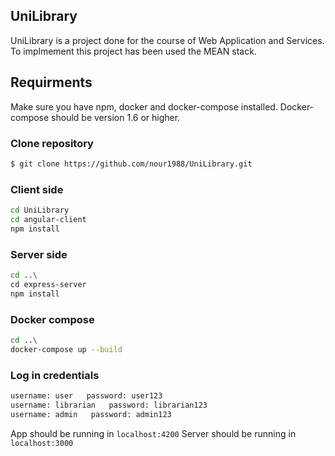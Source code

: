 ## UniLibrary
UniLibrary is a project done for the course of Web Application and Services. To implmement this project has been used the MEAN stack.


## Requirments
Make sure you have npm, docker and docker-compose installed.
Docker-compose should be version 1.6 or higher.

### Clone repository
```bash
$ git clone https://github.com/nour1988/UniLibrary.git
```
 ### Client side
 ```bash
 cd UniLibrary
 cd angular-client
 npm install
 ```
 ### Server side
 ```bash
 cd ..\
 cd express-server
 npm install
 ```
 
 ### Docker compose 
 ```bash
 cd ..\
 docker-compose up --build
 ```
 
### Log in credentials
 ```bash
 username: user   password: user123
 username: librarian   password: librarian123
 username: admin   password: admin123
 ```
 
 App should be running in `localhost:4200`
 Server should be running in `localhost:3000`
